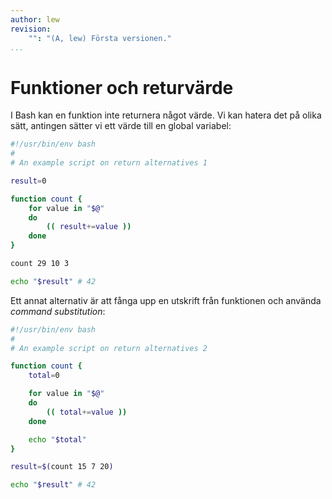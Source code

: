 ```yaml
---
author: lew
revision:
    "": "(A, lew) Första versionen."
...
```


Funktioner och returvärde
=======================

I Bash kan en funktion inte returnera något värde. Vi kan hatera det på olika sätt, antingen sätter vi ett värde till en global variabel:

```bash
#!/usr/bin/env bash
#
# An example script on return alternatives 1

result=0

function count {
    for value in "$@"
    do
        (( result+=value ))
    done
}

count 29 10 3

echo "$result" # 42
```

Ett annat alternativ är att fånga upp en utskrift från funktionen och använda *command substitution*:

```bash
#!/usr/bin/env bash
#
# An example script on return alternatives 2

function count {
    total=0

    for value in "$@"
    do
        (( total+=value ))
    done

    echo "$total"
}

result=$(count 15 7 20)

echo "$result" # 42
```
